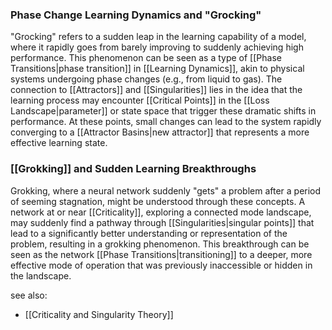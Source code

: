 ### Phase Change Learning Dynamics and "Grocking"

"Grocking" refers to a sudden leap in the learning capability of a model, where it rapidly goes from barely improving to suddenly achieving high performance. This phenomenon can be seen as a type of [[Phase Transitions|phase transition]] in [[Learning Dynamics]], akin to physical systems undergoing phase changes (e.g., from liquid to gas). The connection to [[Attractors]] and [[Singularities]] lies in the idea that the learning process may encounter [[Critical Points]] in the [[Loss Landscape|parameter]] or state space that trigger these dramatic shifts in performance. At these points, small changes can lead to the system rapidly converging to a [[Attractor Basins|new attractor]] that represents a more effective learning state.

### [[Grokking]] and Sudden Learning Breakthroughs

Grokking, where a neural network suddenly "gets" a problem after a period of seeming stagnation, might be understood through these concepts. A network at or near [[Criticality]], exploring a connected mode landscape, may suddenly find a pathway through [[Singularities|singular points]] that lead to a significantly better understanding or representation of the problem, resulting in a grokking phenomenon. This breakthrough can be seen as the network [[Phase Transitions|transitioning]] to a deeper, more effective mode of operation that was previously inaccessible or hidden in the landscape.

see also:
- [[Criticality and Singularity Theory]]